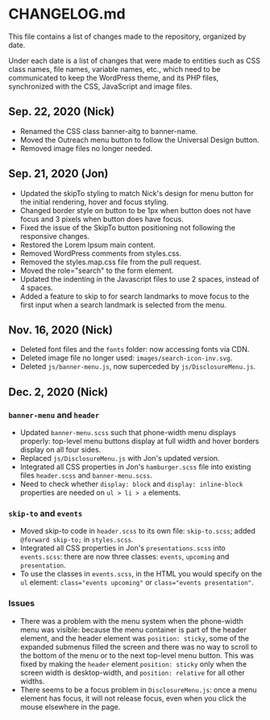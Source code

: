 # CHANGELOG.md

This file contains a list of changes made to the repository, organized by
date.

Under each date is a list of changes that were made to entities such as
CSS class names, file names, variable names, etc., which need to be
communicated to keep the WordPress theme, and its PHP files, synchronized
with the CSS, JavaScript and image files.

## Sep. 22, 2020 (Nick)

* Renamed the CSS class banner-aitg to banner-name.
* Moved the Outreach menu button to follow the Universal Design button.
* Removed image files no longer needed.

## Sep. 21, 2020 (Jon)

* Updated the skipTo styling to match Nick's design for menu button for the
  initial rendering, hover and focus styling.
* Changed border style on button to be 1px when button does not have focus and
  3 pixels when button does have focus.
* Fixed the issue of the SkipTo button positioning not following the
  responsive changes.
* Restored the Lorem Ipsum main content.
* Removed WordPress comments from styles.css.
* Removed the styles.map.css file from the pull request.
* Moved the role="search" to the form element.
* Updated the indenting in the Javascript files to use 2 spaces, instead of 4
  spaces.
* Added a feature to skip to for search landmarks to move focus to the first
  input when a search landmark is selected from the menu.

## Nov. 16, 2020 (Nick)

* Deleted font files and the `fonts` folder: now accessing fonts via CDN.
* Deleted image file no longer used: `images/search-icon-inv.svg`.
* Deleted `js/banner-menu.js`, now superceded by `js/DisclosureMenu.js`.

## Dec. 2, 2020 (Nick)

### `banner-menu` and `header`

* Updated `banner-menu.scss` such that phone-width menu displays properly:
  top-level menu buttons display at full width and hover borders display on
  all four sides.
* Replaced `js/DisclosureMenu.js` with Jon's updated version.
* Integrated all CSS properties in Jon's `hamburger.scss` file into existing
  files `header.scss` and `banner-menu.scss`.
* Need to check whether `display: block` and `display: inline-block` properties
  are needed on `ul > li > a` elements.

### `skip-to` and `events`

* Moved skip-to code in `header.scss` to its own file: `skip-to.scss`; added
  `@forward skip-to;` in `styles.scss`.
* Integrated all CSS properties in Jon's `presentations.scss` into
  `events.scss`: there are now three classes: `events`, `upcoming` and
  `presentation`.
* To use the classes in `events.scss`, in the HTML you would specify on the
  `ul` element: `class="events upcoming"` or `class="events presentation"`.

### Issues

* There was a problem with the menu system when the phone-width menu was
  visible: because the menu container is part of the header element, and the
  header element was `position: sticky`, some of the expanded submenus filled
  the screen and there was no way to scroll to the bottom of the menu or to
  the next top-level menu button. This was fixed by making the `header`
  element `position: sticky` only when the screen width is desktop-width, and
  `position: relative` for all other widths.
* There seems to be a focus problem in `DisclosureMenu.js`: once a menu
  element has focus, it will not release focus, even when you click the mouse
  elsewhere in the page.
